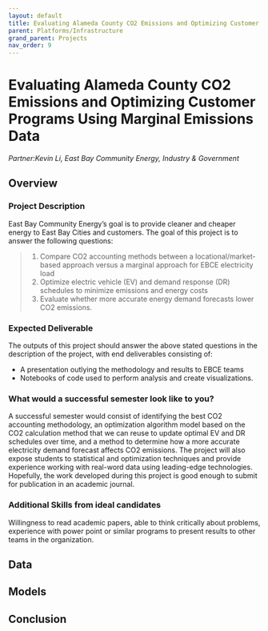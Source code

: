 ```yaml
---
layout: default
title: Evaluating Alameda County CO2 Emissions and Optimizing Customer Programs Using Marginal Emissions Data 
parent: Platforms/Infrastructure
grand_parent: Projects 
nav_order: 9
---
```


# Evaluating Alameda County CO2 Emissions and Optimizing Customer Programs Using Marginal Emissions Data 
*Partner:Kevin Li, East Bay Community Energy, Industry & Government*

## Overview
### Project Description
East Bay Community Energy’s goal is to provide cleaner and cheaper energy to East Bay Cities and customers. The goal of this project is to answer the following questions: 
>1. Compare CO2 accounting methods between a locational/market-based approach versus a marginal approach for EBCE electricity load 
>1. Optimize electric vehicle (EV) and demand response (DR) schedules to minimize emissions and energy costs 
>1. Evaluate whether more accurate energy demand forecasts lower CO2 emissions.

### Expected Deliverable
The outputs of this project should answer the above stated questions in the description of the project, with end deliverables consisting of: 
   * A presentation outlying the methodology and results to EBCE teams
   * Notebooks of code used to perform analysis and create visualizations. 

### What would a successful semester look like to you?
A successful semester would consist of identifying the best CO2 accounting methodology, an optimization algorithm model based on the CO2 calculation method that we can reuse to update optimal EV and DR schedules over time, and a method to determine how a more accurate electricity demand forecast affects CO2 emissions. The project will also expose students to statistical and optimization techniques and provide experience working with real-word data using leading-edge technologies. Hopefully, the work developed during this project is good enough to submit for publication in an academic journal.

### Additional Skills from ideal candidates
Willingness to read academic papers, able to think critically about problems, experience with power point or similar programs to present results to other teams in the organization.

## Data

## Models

## Conclusion


```python

```
